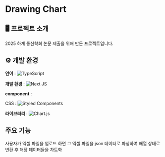 # Drawing Chart

## 🖥 프로젝트 소개
2025 하계 통신학회 논문 제출을 위해 만든 프로젝트입니다.
<br>

## ⚙ 개발 환경
**언어** : ![TypeScript](https://img.shields.io/badge/typescript-%23007ACC.svg?style=for-the-badge&logo=typescript&logoColor=white)

**개발 환경** : ![Next JS](https://img.shields.io/badge/Next-black?style=for-the-badge&logo=next.js&logoColor=white)

**component** :

CSS : ![Styled Components](https://img.shields.io/badge/styled--components-DB7093?style=for-the-badge&logo=styled-components&logoColor=white)

**라이브러리** :
![Chart.js](https://img.shields.io/badge/chart.js-F5788D.svg?style=for-the-badge&logo=chart.js&logoColor=white)

## 주요 기능
사용자가 엑셀 파일을 업로드 하면 그 엑셀 파일을 json 데이터로 파싱하여 배열 상태로 변환 후 해당 데이터들을 차트화

